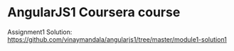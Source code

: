 # AngularJS1 Coursera course

Assignment1 Solution:
https://github.com/vinaymandala/angularjs1/tree/master/module1-solution1
